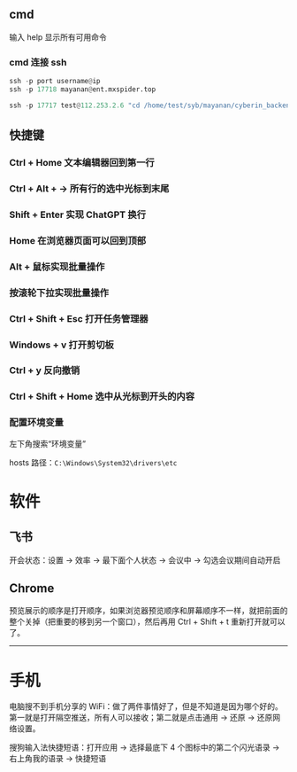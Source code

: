 
## cmd    

输入 help 显示所有可用命令     


### cmd 连接 ssh   

```python 
ssh -p port username@ip
ssh -p 17718 mayanan@ent.mxspider.top

ssh -p 17717 test@112.253.2.6 "cd /home/test/syb/mayanan/cyberin_backend/ && /home/test/testenv/bin/python manage.py crisis_warning_send --debug_time '2022-11-12 10:15:00' --settings cyberin_backend.settings_product"  （外面是双引号，里面是单引号）
```


## 快捷键    


### Ctrl + Home 文本编辑器回到第一行   


### Ctrl + Alt + → 所有行的选中光标到末尾


### Shift + Enter 实现 ChatGPT 换行     


### Home 在浏览器页面可以回到顶部     


### Alt + 鼠标实现批量操作    


### 按滚轮下拉实现批量操作     


### Ctrl + Shift + Esc 打开任务管理器   


### Windows + v 打开剪切板      


### Ctrl + y 反向撤销   


### Ctrl + Shift + Home 选中从光标到开头的内容    



### 配置环境变量  

左下角搜索“环境变量”    

hosts 路径：`C:\Windows\System32\drivers\etc`       


# 软件    

## 飞书   

开会状态：设置 -> 效率 -> 最下面个人状态 -> 会议中 -> 勾选会议期间自动开启      


## Chrome   

预览展示的顺序是打开顺序，如果浏览器预览顺序和屏幕顺序不一样，就把前面的整个关掉（把重要的移到另一个窗口），然后再用 Ctrl + Shift + t 重新打开就可以了。      



***    

# 手机    

电脑搜不到手机分享的 WiFi：做了两件事情好了，但是不知道是因为哪个好的。第一就是打开隔空推送，所有人可以接收；第二就是点击通用 -> 还原 -> 还原网络设置。      

搜狗输入法快捷短语：打开应用 -> 选择最底下 4 个图标中的第二个闪光语录 -> 右上角我的语录 -> 快捷短语     








